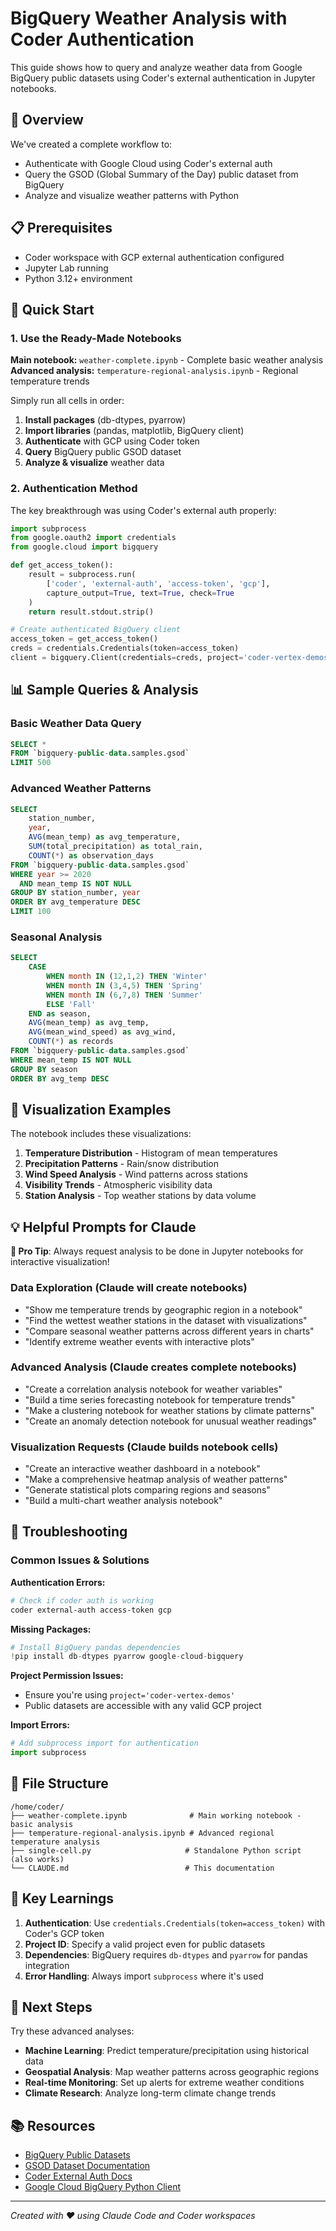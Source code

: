 # BigQuery Weather Analysis with Coder Authentication

This guide shows how to query and analyze weather data from Google BigQuery public datasets using Coder's external authentication in Jupyter notebooks.

## 🎯 Overview

We've created a complete workflow to:
- Authenticate with Google Cloud using Coder's external auth
- Query the GSOD (Global Summary of the Day) public dataset from BigQuery
- Analyze and visualize weather patterns with Python

## 📋 Prerequisites

- Coder workspace with GCP external authentication configured
- Jupyter Lab running
- Python 3.12+ environment

## 🚀 Quick Start

### 1. Use the Ready-Made Notebooks

**Main notebook:** `weather-complete.ipynb` - Complete basic weather analysis
**Advanced analysis:** `temperature-regional-analysis.ipynb` - Regional temperature trends

Simply run all cells in order:
1. **Install packages** (db-dtypes, pyarrow)
2. **Import libraries** (pandas, matplotlib, BigQuery client)
3. **Authenticate** with GCP using Coder token
4. **Query** BigQuery public GSOD dataset
5. **Analyze & visualize** weather data

### 2. Authentication Method

The key breakthrough was using Coder's external auth properly:

```python
import subprocess
from google.oauth2 import credentials
from google.cloud import bigquery

def get_access_token():
    result = subprocess.run(
        ['coder', 'external-auth', 'access-token', 'gcp'],
        capture_output=True, text=True, check=True
    )
    return result.stdout.strip()

# Create authenticated BigQuery client
access_token = get_access_token()
creds = credentials.Credentials(token=access_token)
client = bigquery.Client(credentials=creds, project='coder-vertex-demos')
```

## 📊 Sample Queries & Analysis

### Basic Weather Data Query
```sql
SELECT * 
FROM `bigquery-public-data.samples.gsod` 
LIMIT 500
```

### Advanced Weather Patterns
```sql
SELECT 
    station_number,
    year,
    AVG(mean_temp) as avg_temperature,
    SUM(total_precipitation) as total_rain,
    COUNT(*) as observation_days
FROM `bigquery-public-data.samples.gsod`
WHERE year >= 2020 
  AND mean_temp IS NOT NULL
GROUP BY station_number, year
ORDER BY avg_temperature DESC
LIMIT 100
```

### Seasonal Analysis
```sql
SELECT 
    CASE 
        WHEN month IN (12,1,2) THEN 'Winter'
        WHEN month IN (3,4,5) THEN 'Spring' 
        WHEN month IN (6,7,8) THEN 'Summer'
        ELSE 'Fall'
    END as season,
    AVG(mean_temp) as avg_temp,
    AVG(mean_wind_speed) as avg_wind,
    COUNT(*) as records
FROM `bigquery-public-data.samples.gsod`
WHERE mean_temp IS NOT NULL
GROUP BY season
ORDER BY avg_temp DESC
```

## 🎨 Visualization Examples

The notebook includes these visualizations:

1. **Temperature Distribution** - Histogram of mean temperatures
2. **Precipitation Patterns** - Rain/snow distribution 
3. **Wind Speed Analysis** - Wind patterns across stations
4. **Visibility Trends** - Atmospheric visibility data
5. **Station Analysis** - Top weather stations by data volume

## 💡 Helpful Prompts for Claude

**🎯 Pro Tip**: Always request analysis to be done in Jupyter notebooks for interactive visualization!

### Data Exploration (Claude will create notebooks)
- "Show me temperature trends by geographic region in a notebook"
- "Find the wettest weather stations in the dataset with visualizations"
- "Compare seasonal weather patterns across different years in charts"
- "Identify extreme weather events with interactive plots"

### Advanced Analysis (Claude creates complete notebooks)
- "Create a correlation analysis notebook for weather variables"
- "Build a time series forecasting notebook for temperature trends"
- "Make a clustering notebook for weather stations by climate patterns"
- "Create an anomaly detection notebook for unusual weather readings"

### Visualization Requests (Claude builds notebook cells)
- "Create an interactive weather dashboard in a notebook"
- "Make a comprehensive heatmap analysis of weather patterns"
- "Generate statistical plots comparing regions and seasons"
- "Build a multi-chart weather analysis notebook"

## 🔧 Troubleshooting

### Common Issues & Solutions

**Authentication Errors:**
```bash
# Check if coder auth is working
coder external-auth access-token gcp
```

**Missing Packages:**
```python
# Install BigQuery pandas dependencies  
!pip install db-dtypes pyarrow google-cloud-bigquery
```

**Project Permission Issues:**
- Ensure you're using `project='coder-vertex-demos'` 
- Public datasets are accessible with any valid GCP project

**Import Errors:**
```python
# Add subprocess import for authentication
import subprocess
```

## 📁 File Structure

```
/home/coder/
├── weather-complete.ipynb              # Main working notebook - basic analysis
├── temperature-regional-analysis.ipynb # Advanced regional temperature analysis
├── single-cell.py                     # Standalone Python script (also works)
└── CLAUDE.md                          # This documentation
```

## 🌟 Key Learnings

1. **Authentication**: Use `credentials.Credentials(token=access_token)` with Coder's GCP token
2. **Project ID**: Specify a valid project even for public datasets
3. **Dependencies**: BigQuery requires `db-dtypes` and `pyarrow` for pandas integration
4. **Error Handling**: Always import `subprocess` where it's used

## 🚀 Next Steps

Try these advanced analyses:
- **Machine Learning**: Predict temperature/precipitation using historical data
- **Geospatial Analysis**: Map weather patterns across geographic regions  
- **Real-time Monitoring**: Set up alerts for extreme weather conditions
- **Climate Research**: Analyze long-term climate change trends

## 📚 Resources

- [BigQuery Public Datasets](https://cloud.google.com/bigquery/public-data)
- [GSOD Dataset Documentation](https://cloud.google.com/bigquery/public-data/samples)
- [Coder External Auth Docs](https://coder.com/docs/external-auth)
- [Google Cloud BigQuery Python Client](https://cloud.google.com/bigquery/docs/quickstarts/quickstart-client-libraries)

---

*Created with ❤️ using Claude Code and Coder workspaces*